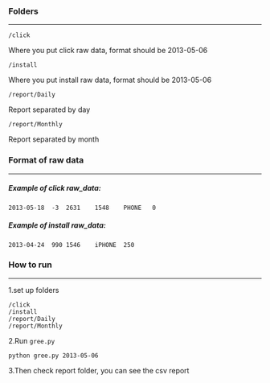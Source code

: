 ### Folders

***

```/click```  

Where you put click raw data, format should be 2013-05-06

```/install``` 
 
Where you put install raw data, format should be 2013-05-06

```/report/Daily```  

Report separated by day

```/report/Monthly```  

Report separated by month

### Format of raw data

***

##### Example of click raw_data:  

```
2013-05-18	-3	2631	1548	PHONE	0
```

##### Example of install raw_data:  

```
2013-04-24	990	1546	iPHONE	250
```

### How to run

***

1.set up folders

```
/click
/install
/report/Daily
/report/Monthly
```

2.Run ```gree.py```


```
python gree.py 2013-05-06  
```

3.Then check report folder, you can see the csv report
